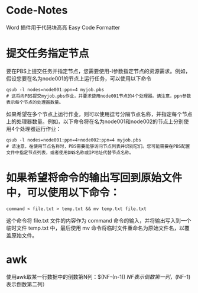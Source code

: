# Code-Notes

Word 插件用于代码块高亮
Easy Code Formatter

# 提交任务指定节点
要在PBS上提交任务并指定节点，您需要使用-l参数指定节点的资源需求。例如，假设您要在名为node001的节点上运行任务，可以使用以下命令
```shell
qsub -l nodes=node001:ppn=4 myjob.pbs
# 这将向PBS提交myjob.pbs作业，并要求使用node001节点的4个处理器。请注意，ppn参数表示每个节点的处理器数量。
```
如果希望在多个节点上运行作业，则可以使用逗号分隔节点名称，并指定每个节点上的处理器数量。例如，以下命令将在名为node001和node002的节点上分别使用4个处理器运行作业：
```shell
qsub -l nodes=node001:ppn=4+node002:ppn=4 myjob.pbs
# 请注意，在使用节点名称时，PBS需要能够访问节点列表并识别它们。您可能需要在PBS配置文件中指定节点列表，或者使用DNS名称或IP地址代替节点名称。
```

# 如果希望将命令的输出写回到原始文件中，可以使用以下命令：
```shell
command < file.txt > temp.txt && mv temp.txt file.txt
```
这个命令将 file.txt 文件的内容作为 command 命令的输入，并将输出写入到一个临时文件 temp.txt 中，最后使用 mv 命令将临时文件重命名为原始文件名，以覆盖原始文件。

# awk
 使用awk取某一行数据中的倒数第N列：$(NF-(n-1))
 $NF表示倒数第一列，$(NF-1)表示倒数第二列）
